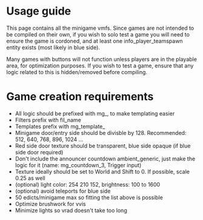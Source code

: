 # Usage guide
This page contains all the minigame vmfs. Since games are not intended to be compiled on their own, if you wish to solo test a game you will need to ensure the game is cordoned, and at least one info_player_teamspawn entity exists (most likely in blue side).

Many games with buttons will not function unless players are in the playable area, for optimization purposes. If you wish to test a game, ensure that any logic related to this is hidden/removed before compiling.

# Game creation requirements 
- All logic should be prefixed with mg_<game name>, to make templating easier
- Filters prefix with fil_name
- Templates prefix with mg_template_<game name>
- Minigame door/entry side should be divisble by 128. Recommended: 512, 640, 768, 896, 1024 ...
- Red side door texture should be transparent, blue side opaque (if blue side door required)
- Don't include the announcer countdown ambient_generic, just make the logic for it (name: mg_countdown_3, Trigger input)
- Texture ideally should be set to World and Shift to 0. If possible, scale 0.25 as well
- (optional) light color: 254 210 152, brightness: 100 to 1600
- (optional) avoid teleports for blue side
- 50 edicts/minigame max so fitting the list above is possible
- Optimize brushwork for vvis
- Minimize lights so vrad doesn't take too long 
